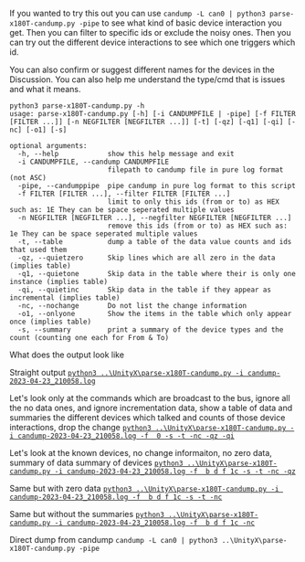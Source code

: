 If you wanted to try this out you can use `candump -L can0 | python3 parse-x180T-candump.py -pipe` to see what kind of basic device interaction you get.
Then you can filter to specific ids or exclude the noisy ones.  Then you can try out the different device interactions to see which one triggers which id.

You can also confirm or suggest different names for the devices in the Discussion.  You can also help me understand the type/cmd that is issues and what it means.


```
python3 parse-x180T-candump.py -h
usage: parse-x180T-candump.py [-h] [-i CANDUMPFILE | -pipe] [-f FILTER [FILTER ...]] [-n NEGFILTER [NEGFILTER ...]] [-t] [-qz] [-q1] [-qi] [-nc] [-o1] [-s]

optional arguments:
  -h, --help            show this help message and exit
  -i CANDUMPFILE, --candump CANDUMPFILE
                        filepath to candump file in pure log format (not ASC)
  -pipe, --candumppipe  pipe candump in pure log format to this script
  -f FILTER [FILTER ...], --filter FILTER [FILTER ...]
                        limit to only this ids (from or to) as HEX such as: 1E They can be space seperated multiple values
  -n NEGFILTER [NEGFILTER ...], --negfilter NEGFILTER [NEGFILTER ...]
                        remove this ids (from or to) as HEX such as: 1e They can be space seperated multiple values
  -t, --table           dump a table of the data value counts and ids that used them
  -qz, --quietzero      Skip lines which are all zero in the data (implies table)
  -q1, --quietone       Skip data in the table where their is only one instance (implies table)
  -qi, --quietinc       Skip data in the table if they appear as incremental (implies table)
  -nc, --nochange       Do not list the change information
  -o1, --onlyone        Show the items in the table which only appear once (implies table)
  -s, --summary         print a summary of the device types and the count (counting one each for From & To)
```
What does the output look like

Straight output
[`python3 ..\UnityX\parse-x180T-candump.py -i candump-2023-04-23_210058.log`](23_210058.txt)

Let's look only at the commands which are broadcast to the bus, ignore all the no data ones, and ignore incrementation data, show a table of data and summaries the different devices which talked and counts of those device interactions, drop the change 
[`python3 ..\UnityX\parse-x180T-candump.py -i candump-2023-04-23_210058.log -f  0 -s -t -nc -qz -qi`](23_210058-f_0-nc-s-t-qz-qi.txt)

Let's look at the known devices, no change informaiton, no zero data, summary of data summary of devices
[`python3 ..\UnityX\parse-x180T-candump.py -i candump-2023-04-23_210058.log -f  b d f 1c -s -t -nc -qz`](23_210058-f_b_d_f_1c-nc-s-t-qz.txt)

Same but with zero data
[`python3 ..\UnityX\parse-x180T-candump.py -i candump-2023-04-23_210058.log -f  b d f 1c -s -t -nc`](23_210058-f_b_d_f_1c-nc-s-t-qz.txt)

Same but without the summaries
[`python3 ..\UnityX\parse-x180T-candump.py -i candump-2023-04-23_210058.log -f  b d f 1c -nc`](23_210058-f_b_d_f_1c-nc.txt)

Direct dump from candump
`candump -L can0 | python3 ..\UnityX\parse-x180T-candump.py -pipe`
